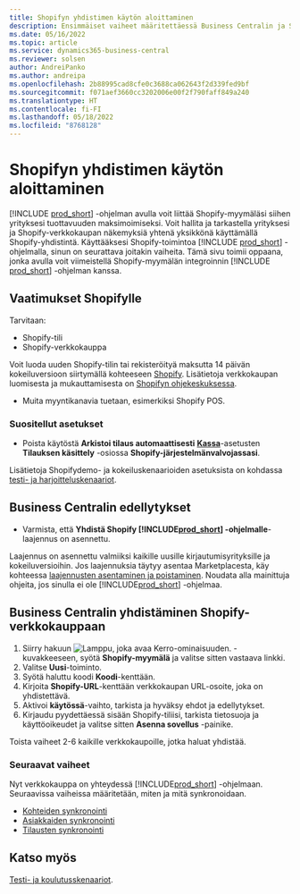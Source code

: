 ```yaml
---
title: Shopifyn yhdistimen käytön aloittaminen
description: Ensimmäiset vaiheet määritettäessä Business Centralin ja Shopifyn välistä yhteyttä
ms.date: 05/16/2022
ms.topic: article
ms.service: dynamics365-business-central
ms.reviewer: solsen
author: AndreiPanko
ms.author: andreipa
ms.openlocfilehash: 2b88995cad8cfe0c3688ca062643f2d339fed9bf
ms.sourcegitcommit: f071aef3660cc3202006e00f2f790faff849a240
ms.translationtype: HT
ms.contentlocale: fi-FI
ms.lasthandoff: 05/18/2022
ms.locfileid: "8768128"
---
```

# <a name="get-started-with-the-shopify-connector"></a>Shopifyn yhdistimen käytön aloittaminen

[!INCLUDE [prod_short](../includes/prod_short.md)] -ohjelman avulla voit liittää Shopify-myymäläsi siihen yrityksesi tuottavuuden maksimoimiseksi. Voit hallita ja tarkastella yrityksesi ja Shopify-verkkokaupan näkemyksiä yhtenä yksikkönä käyttämällä Shopify-yhdistintä. Käyttääksesi Shopify-toimintoa [!INCLUDE [prod_short](../includes/prod_short.md)] -ohjelmalla, sinun on seurattava joitakin vaiheita. Tämä sivu toimii oppaana, jonka avulla voit viimeistellä Shopify-myymälän integroinnin [!INCLUDE [prod_short](../includes/prod_short.md)] -ohjelman kanssa.

## <a name="prerequisites-for-shopify"></a>Vaatimukset Shopifylle

Tarvitaan:

- Shopify-tili
- Shopify-verkkokauppa

Voit luoda uuden Shopify-tilin tai rekisteröityä maksutta 14 päivän kokeiluversioon siirtymällä kohteeseen [Shopify](https://www.shopify.com/). Lisätietoja verkkokaupan luomisesta ja mukauttamisesta on [Shopifyn ohjekeskuksessa](https://help.shopify.com/).
  
- Muita myyntikanavia tuetaan, esimerkiksi Shopify POS.

### <a name="recommended-settings"></a>Suositellut asetukset

- Poista käytöstä **Arkistoi tilaus automaattisesti** [**Kassa**](https://www.shopify.com/admin/settings/checkout)-asetusten **Tilauksen käsittely** -osiossa **Shopify-järjestelmänvalvojassasi**.

Lisätietoja Shopifydemo- ja kokeiluskenaarioiden asetuksista on kohdassa [testi- ja harjoitteluskenaariot](/dynamics365/business-central/dev-itpro/administration/admin-shopify-connector#preparation).

## <a name="prerequisites-for-business-central"></a>Business Centralin edellytykset

- Varmista, että **Yhdistä Shopify [!INCLUDE[prod_short](../includes/prod_short.md)] -ohjelmalle**-laajennus on asennettu.

Laajennus on asennettu valmiiksi kaikille uusille kirjautumisyrityksille ja kokeiluversioihin. Jos laajennuksia täytyy asentaa Marketplacesta, käy kohteessa [laajennusten asentaminen ja poistaminen](../ui-extensions-install-uninstall.md#install). Noudata alla mainittuja ohjeita, jos sinulla ei ole [!INCLUDE[prod_short](../includes/prod_short.md)] -ohjelmaa.
<!--
## Installing the **Dynamics 365 Business Central** app to your Shopify online store

For existing [!INCLUDE[prod_short](../includes/prod_short.md)], this step is optional and can be skipped.

1. Locate the [Dynamics 365 Business Central](https://apps.shopify.com/dynamics-365-business-central) app on the [Shopify AppStore](https://apps.shopify.com/)
2. Choose the **Add App** button. Sign-in into your Shopify account if prompted. Select the required online shop if you've more than one.
3. After reviewing privacy and permissions, choose the **Install App** button.
  You can find and open the installed **Dynamics 365 Business Central** app in the **Apps** section on the sidebar of **Shopify admin**.
4. Choose **Sign up now** to start [!INCLUDE[prod_short](../includes/prod_short.md)] trial or **Sign in** if you already have [!INCLUDE[prod_short](../includes/prod_short.md)]. You'll be redirected to your [!INCLUDE[prod_short](../includes/prod_short.md)] at [Business Central](https://businesscentral.dynamics.com).
5. The next steps should be done in [!INCLUDE[prod_short](../includes/prod_short.md)].
-->
## <a name="connecting-business-central-to-the-shopify-online-store"></a>Business Centralin yhdistäminen Shopify-verkkokauppaan

1. Siirry hakuun ![Lamppu, joka avaa Kerro-ominaisuuden.](../media/ui-search/search_small.png "Kerro, mitä haluat tehdä") -kuvakkeeseen, syötä **Shopify-myymälä** ja valitse sitten vastaava linkki.
2. Valitse **Uusi**-toiminto.  
3. Syötä haluttu koodi **Koodi**-kenttään.  
4. Kirjoita **Shopify-URL**-kenttään verkkokaupan URL-osoite, joka on yhdistettävä.
5. Aktivoi **käytössä**-vaihto, tarkista ja hyväksy ehdot ja edellytykset.
6. Kirjaudu pyydettäessä sisään Shopify-tiliisi, tarkista tietosuoja ja käyttöoikeudet ja valitse sitten **Asenna sovellus** -painike.

Toista vaiheet 2-6 kaikille verkkokaupoille, jotka haluat yhdistää.

### <a name="next-steps"></a>Seuraavat vaiheet

Nyt verkkokauppa on yhteydessä [!INCLUDE[prod_short](../includes/prod_short.md)] -ohjelmaan. Seuraavissa vaiheissa määritetään, miten ja mitä synkronoidaan.

- [Kohteiden synkronointi](synchronize-items.md)
- [Asiakkaiden synkronointi](synchronize-customers.md)
- [Tilausten synkronointi](synchronize-orders.md)

## <a name="see-also"></a>Katso myös

[Testi- ja koulutusskenaariot](/dynamics365/business-central/dev-itpro/administration/admin-shopify-connector).

